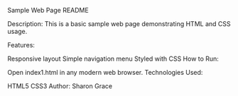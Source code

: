 Sample Web Page README

Description:
This is a basic sample web page demonstrating HTML and CSS usage.

Features:

Responsive layout
Simple navigation menu
Styled with CSS
How to Run:

Open index1.html in any modern web browser.
Technologies Used:

HTML5
CSS3
Author:
Sharon Grace